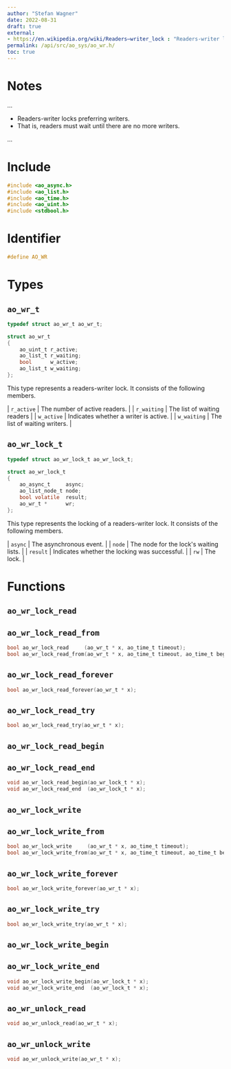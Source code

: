 ```yaml
---
author: "Stefan Wagner"
date: 2022-08-31
draft: true
external:
- https://en.wikipedia.org/wiki/Readers–writer_lock : "Readers-writer lock"
permalink: /api/src/ao_sys/ao_wr.h/
toc: true
---
```


# Notes

...

- Readers-writer locks preferring writers.
- That is, readers must wait until there are no more writers.

...

# Include

```c
#include <ao_async.h>
#include <ao_list.h>
#include <ao_time.h>
#include <ao_uint.h>
#include <stdbool.h>
```

# Identifier

```c
#define AO_WR
```

# Types

## `ao_wr_t`

```c
typedef struct ao_wr_t ao_wr_t;
```

```c
struct ao_wr_t
{
    ao_uint_t r_active;
    ao_list_t r_waiting;
    bool      w_active;
    ao_list_t w_waiting;
};
```

This type represents a readers-writer lock. It consists of the following members.

| `r_active` | The number of active readers. |
| `r_waiting` | The list of waiting readers |
| `w_active` | Indicates whether a writer is active. |
| `w_waiting` | The list of waiting writers. |

## `ao_wr_lock_t`

```c
typedef struct ao_wr_lock_t ao_wr_lock_t;
```

```c
struct ao_wr_lock_t
{
    ao_async_t     async;
    ao_list_node_t node;
    bool volatile  result;
    ao_wr_t *      wr;
};
```

This type represents the locking of a readers-writer lock. It consists of the following members.

| `async` | The asynchronous event. |
| `node` | The node for the lock's waiting lists. |
| `result` | Indicates whether the locking was successful. |
| `rw` | The lock. |

# Functions

## `ao_wr_lock_read`
## `ao_wr_lock_read_from`

```c
bool ao_wr_lock_read     (ao_wr_t * x, ao_time_t timeout);
bool ao_wr_lock_read_from(ao_wr_t * x, ao_time_t timeout, ao_time_t beginning);
```

## `ao_wr_lock_read_forever`

```c
bool ao_wr_lock_read_forever(ao_wr_t * x);
```

## `ao_wr_lock_read_try`

```c
bool ao_wr_lock_read_try(ao_wr_t * x);
```

## `ao_wr_lock_read_begin`
## `ao_wr_lock_read_end`

```c
void ao_wr_lock_read_begin(ao_wr_lock_t * x);
void ao_wr_lock_read_end  (ao_wr_lock_t * x);
```

## `ao_wr_lock_write`
## `ao_wr_lock_write_from`

```c
bool ao_wr_lock_write     (ao_wr_t * x, ao_time_t timeout);
bool ao_wr_lock_write_from(ao_wr_t * x, ao_time_t timeout, ao_time_t beginning);
```

## `ao_wr_lock_write_forever`

```c
bool ao_wr_lock_write_forever(ao_wr_t * x);
```

## `ao_wr_lock_write_try`

```c
bool ao_wr_lock_write_try(ao_wr_t * x);
```

## `ao_wr_lock_write_begin`
## `ao_wr_lock_write_end`

```c
void ao_wr_lock_write_begin(ao_wr_lock_t * x);
void ao_wr_lock_write_end  (ao_wr_lock_t * x);
```

## `ao_wr_unlock_read`

```c
void ao_wr_unlock_read(ao_wr_t * x);
```

## `ao_wr_unlock_write`

```c
void ao_wr_unlock_write(ao_wr_t * x);
```
